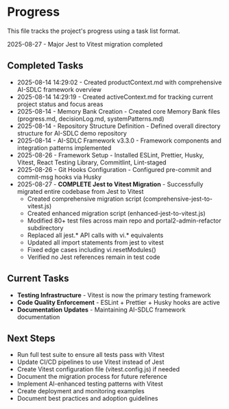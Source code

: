 # Progress

This file tracks the project's progress using a task list format.

2025-08-27 - Major Jest to Vitest migration completed

## Completed Tasks

- 2025-08-14 14:29:02 - Created productContext.md with comprehensive AI-SDLC framework overview
- 2025-08-14 14:29:19 - Created activeContext.md for tracking current project status and focus areas
- 2025-08-14 - Memory Bank Creation - Created core Memory Bank files (progress.md, decisionLog.md, systemPatterns.md)
- 2025-08-14 - Repository Structure Definition - Defined overall directory structure for AI-SDLC demo repository
- 2025-08-14 - AI-SDLC Framework v3.3.0 - Framework components and integration patterns implemented
- 2025-08-26 - Framework Setup - Installed ESLint, Prettier, Husky, Vitest, React Testing Library, Commitlint, Lint-staged
- 2025-08-26 - Git Hooks Configuration - Configured pre-commit and commit-msg hooks via Husky
- 2025-08-27 - **COMPLETE Jest to Vitest Migration** - Successfully migrated entire codebase from Jest to Vitest
  - Created comprehensive migration script (comprehensive-jest-to-vitest.js)
  - Created enhanced migration script (enhanced-jest-to-vitest.js) 
  - Modified 80+ test files across main repo and portal2-admin-refactor subdirectory
  - Replaced all jest.* API calls with vi.* equivalents
  - Updated all import statements from jest to vitest
  - Fixed edge cases including vi.resetModules()
  - Verified no Jest references remain in test code

## Current Tasks

- **Testing Infrastructure** - Vitest is now the primary testing framework
- **Code Quality Enforcement** - ESLint + Prettier + Husky hooks are active
- **Documentation Updates** - Maintaining AI-SDLC framework documentation

## Next Steps

- Run full test suite to ensure all tests pass with Vitest
- Update CI/CD pipelines to use Vitest instead of Jest
- Create Vitest configuration file (vitest.config.js) if needed
- Document the migration process for future reference
- Implement AI-enhanced testing patterns with Vitest
- Create deployment and monitoring examples
- Document best practices and adoption guidelines

